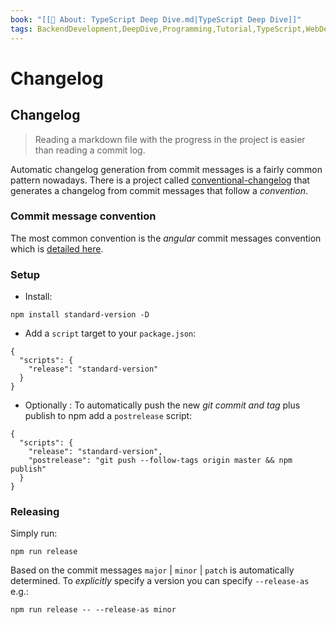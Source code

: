 ```yaml
---
book: "[[📓 About꞉ TypeScript Deep Dive.md|TypeScript Deep Dive]]"
tags: BackendDevelopment,DeepDive,Programming,Tutorial,TypeScript,WebDevelopment
---
```


# Changelog

## Changelog

> Reading a markdown file with the progress in the project is easier than reading a commit log.

Automatic changelog generation from commit messages is a fairly common pattern nowadays. There is a project called [conventional-changelog](https://github.com/conventional-changelog/conventional-changelog) that generates a changelog from commit messages that follow a _convention_.

### Commit message convention

The most common convention is the _angular_ commit messages convention which is [detailed here](https://github.com/angular/angular.js/blob/master/DEVELOPERS.md#-git-commit-guidelines).

### Setup

- Install:

```
npm install standard-version -D
```

- Add a `script` target to your `package.json`:

```
{
  "scripts": {
    "release": "standard-version"
  }
}
```

- Optionally : To automatically push the new _git commit and tag_ plus publish to npm add a `postrelease` script:

```
{
  "scripts": {
    "release": "standard-version",
    "postrelease": "git push --follow-tags origin master && npm publish"
  }
}
```

### Releasing

Simply run:

```
npm run release
```

Based on the commit messages `major` | `minor` | `patch` is automatically determined. To _explicitly_ specify a version you can specify `--release-as` e.g.:

```
npm run release -- --release-as minor
```